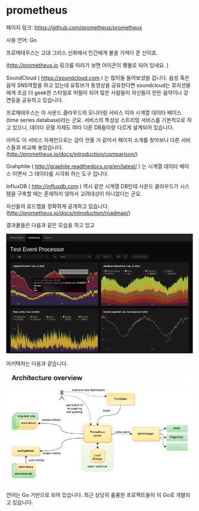 # prometheus

페이지 링크: https://github.com/prometheus/prometheus

사용 언어: Go

프로메테우스는 고대 그리스 신화에서 인간에게 불을 가져다 준 신이죠. 

(http://prometheus.io 링크를 따라가 보면 아이콘이 횃불로 되어 있네요. )

SoundCloud ( https://soundcloud.com ) 는 많이들 들어보셨을 겁니다. 음성 혹은 음악 SNS역할을 하고 있는데 유튜브가 동영상을 공유한다면 soundcloud는 뮤지션들에게 조금 더 geek한 스타일로 어필이 되어 많은 사람들이 자신들이 만든 음악이나 강연등을 공유하고 있습니다.

프로메테우스는 이 사운드 클라우드의 모니터링 서비스 이자 시계열 데이타 베이스(time series database)라는 군요. 서비스의 특성상 스트리밍 서비스를 기본적으로 하고 있으니, 데이타 모델 자체도 여타 다른 DB들이랑 다르게 설계되어 있습니다. 

아마도 이 서비스 자체만으로는 감이 안올 거 같아서 페이지 소개를 찾아보니 다른 서비스들과 비교해 놓았습니다.(http://prometheus.io/docs/introduction/comparison/) 

Grahphite ( http://graphite.readthedocs.org/en/latest/ ) 는 시계열 데이타 베이스 이면서 그 데이타를 시각화 하는 도구 입니다.

InfluxDB ( http://influxdb.com ) 역시 같은 시계열 DB인데 사운드 클라우드가 시스템을 구축할 때는 존재하지 않아서 고려대상이 아니었다는 군요.

자신들의 로드맵을 정확하게 공개하고 있습니다.(http://prometheus.io/docs/introduction/roadmap/)

결과물들은 다음과 같은 모습을 하고 있고

![이미지1](img/002-19.png)

아키텍처는 다음과 같습니다.

![이미지2](img/002-19-2.png)

언어는 Go 기반으로 되어 있습니다. 최근 상당히 훌륭한 프로젝트들이 이 Go로 개발되고 있습니다.

